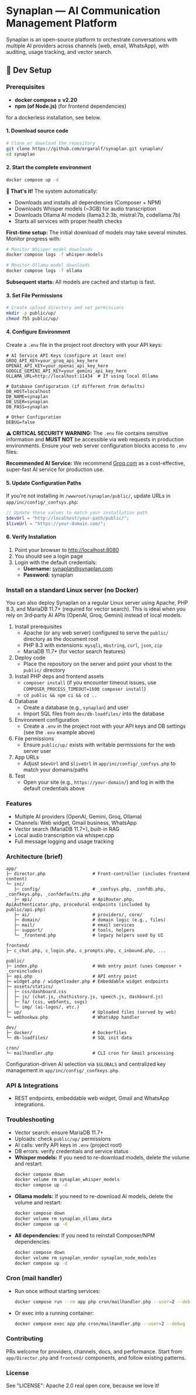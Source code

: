 # Synaplan — AI Communication Management Platform

Synaplan is an open-source platform to orchestrate conversations with multiple AI providers across channels (web, email, WhatsApp), with auditing, usage tracking, and vector search.

## 🚀 Dev Setup

### Prerequisites

- **docker compose ≥ v2.20**
- **npm (of Node.js)** (for frontend dependencies)

for a dockerless installation, see below.

#### 1. Download source code
```bash
# Clone or download the repository
git clone https://github.com/orgaralf/synaplan.git synaplan/
cd synaplan
```

#### 2. Start the complete environment

```bash
docker compose up -d
```

**🎯 That's it!** The system automatically:
- Downloads and installs all dependencies (Composer + NPM)
- Downloads Whisper models (~3GB) for audio transcription
- Downloads Ollama AI models (llama3.2:3b, mistral:7b, codellama:7b)
- Starts all services with proper health checks

**First-time setup:** The initial download of models may take several minutes. Monitor progress with:
```bash
# Monitor Whisper model downloads
docker compose logs -f whisper-models

# Monitor Ollama model downloads  
docker compose logs -f ollama
```

**Subsequent starts:** All models are cached and startup is fast.

#### 3. Set File Permissions
```bash
# Create upload directory and set permissions
mkdir -p public/up/
chmod 755 public/up/
```

#### 4. Configure Environment
Create a `.env` file in the project root directory with your API keys:

```env
# AI Service API Keys (configure at least one)
GROQ_API_KEY=your_groq_api_key_here
OPENAI_API_KEY=your_openai_api_key_here
GOOGLE_GEMINI_API_KEY=your_gemini_api_key_here
OLLAMA_URL=http://localhost:11434  # If using local Ollama

# Database Configuration (if different from defaults)
DB_HOST=localhost
DB_NAME=synaplan
DB_USER=synaplan
DB_PASS=synaplan

# Other Configuration
DEBUG=false
```

**⚠️ CRITICAL SECURITY WARNING:** The `.env` file contains sensitive information and **MUST NOT** be accessible via web requests in production environments. Ensure your web server configuration blocks access to `.env` files:

**Recommended AI Service:** We recommend [Groq.com](https://groq.com) as a cost-effective, super-fast AI service for production use.

#### 5. Update Configuration Paths
If you're not installing in `/wwwroot/synaplan/public/`, update URLs in `app/inc/config/_confsys.php`:

```php
// Update these values to match your installation path
$devUrl = "http://localhost/your-path/public/";
$liveUrl = "https://your-domain.com/";
```

#### 6. Verify Installation
1. Point your browser to [http://localhost:8080](http://localhost:8080)
2. You should see a login page
3. Login with the default credentials:
   - **Username:** synaplan@synaplan.com
   - **Password:** synaplan

### Install on a standard Linux server (no Docker)

You can also deploy Synaplan on a regular Linux server using Apache, PHP 8.3, and MariaDB 11.7+ (required for vector search). This is ideal when you rely on 3rd‑party AI APIs (OpenAI, Groq, Gemini) instead of local models.

1. Install prerequisites
   - Apache (or any web server) configured to serve the `public/` directory as the document root
   - PHP 8.3 with extensions: `mysqli`, `mbstring`, `curl`, `json`, `zip`
   - MariaDB 11.7+ (for vector search features)
2. Deploy code
   - Place the repository on the server and point your vhost to the `public/` directory
3. Install PHP deps and frontend assets
   - `composer install` (if you encounter timeout issues, use `COMPOSER_PROCESS_TIMEOUT=1600 composer install`)
   - `cd public && npm ci && cd ..`
4. Database
   - Create a database (e.g., `synaplan`) and user
   - Import SQL files from `dev/db-loadfiles/` into the database
5. Environment configuration
   - Create a `.env` in the project root with your API keys and DB settings (see the `.env` example above)
6. File permissions
   - Ensure `public/up/` exists with writable permissions for the web server user
7. App URLs
   - Adjust `$devUrl` and `$liveUrl` in `app/inc/config/_confsys.php` to match your domains/paths
8. Test
   - Open your site (e.g., `https://your-domain/`) and log in with the default credentials above

### Features
- Multiple AI providers (OpenAI, Gemini, Groq, Ollama)
- Channels: Web widget, Gmail business, WhatsApp
- Vector search (MariaDB 11.7+), built-in RAG
- Local audio transcription via whisper.cpp
- Full message logging and usage tracking

### Architecture (brief)
```
app/
├─ director.php                  # Front-controller (includes frontend content)
└─ inc/
   ├─ config/                    # _confsys.php, _confdb.php, _confkeys.php, _confdefaults.php
   ├─ api/                       # ApiRouter.php, ApiAuthenticator.php, procedural endpoints (included by public/api.php)
   ├─ ai/                        # providers/, core/
   ├─ domain/                    # domain logic (e.g., files)
   ├─ mail/                      # email services
   ├─ support/                   # tools, helpers
   └─ _frontend.php              # legacy helpers used by UI

frontend/
├─ c_chat.php, c_login.php, c_prompts.php, c_inbound.php, ...

public/
├─ index.php                     # Web entry point (uses Composer + _coreincludes)
├─ api.php                       # API entry point
├─ widget.php / widgetloader.php # Embeddable widget endpoints
├─ assets/statics/
│  ├─ css/dashboard.css
│  ├─ js/ (chat.js, chathistory.js, speech.js, dashboard.js)
│  ├─ fa/ (css, webfonts, svgs)
│  └─ img/ (ai-logos/, etc.)
├─ up/                           # Uploaded files (served by web)
└─ webhookwa.php                 # WhatsApp handler

dev/
├─ docker/                       # Dockerfiles
└─ db-loadfiles/                 # SQL init data

cron/
└─ mailhandler.php               # CLI cron for Gmail processing
```
Configuration-driven AI selection via `$GLOBALS` and centralized key management in `app/inc/config/_confkeys.php`.

### API & Integrations
- REST endpoints, embeddable web widget, Gmail and WhatsApp integrations.

### Troubleshooting
- Vector search: ensure MariaDB 11.7+
- Uploads: check `public/up/` permissions
- AI calls: verify API keys in `.env` (project root)
- DB errors: verify credentials and service status
- **Whisper models:** If you need to re-download models, delete the volume and restart:
  ```bash
  docker compose down
  docker volume rm synaplan_whisper_models
  docker compose up -d
  ```
- **Ollama models:** If you need to re-download AI models, delete the volume and restart:
  ```bash
  docker compose down
  docker volume rm synaplan_ollama_data
  docker compose up -d
  ```
- **All dependencies:** If you need to reinstall Composer/NPM dependencies:
  ```bash
  docker compose down
  docker volume rm synaplan_vendor synaplan_node_modules
  docker compose up -d
  ```

### Cron (mail handler)
- Run once without starting services:
  ```bash
  docker compose run --rm app php cron/mailhandler.php --user=2 --debug
  ```
- Or exec into a running container:
  ```bash
  docker compose exec app php cron/mailhandler.php --user=2 --debug
  ```

### Contributing
PRs welcome for providers, channels, docs, and performance. Start from `app/Director.php` and `frontend/` components, and follow existing patterns.

### License
See "LICENSE": Apache 2.0 real open core, because we love it!



